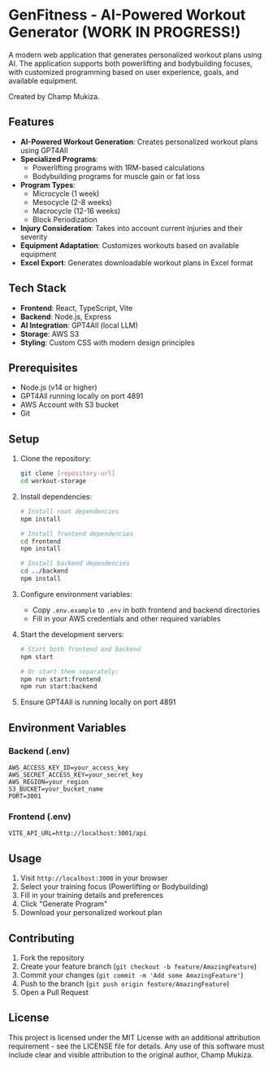# GenFitness - AI-Powered Workout Generator (WORK IN PROGRESS!)

A modern web application that generates personalized workout plans using AI. The application supports both powerlifting and bodybuilding focuses, with customized programming based on user experience, goals, and available equipment.

Created by Champ Mukiza.

## Features

- **AI-Powered Workout Generation**: Creates personalized workout plans using GPT4All
- **Specialized Programs**:
  - Powerlifting programs with 1RM-based calculations
  - Bodybuilding programs for muscle gain or fat loss
- **Program Types**:
  - Microcycle (1 week)
  - Mesocycle (2-8 weeks)
  - Macrocycle (12-16 weeks)
  - Block Periodization
- **Injury Consideration**: Takes into account current injuries and their severity
- **Equipment Adaptation**: Customizes workouts based on available equipment
- **Excel Export**: Generates downloadable workout plans in Excel format

## Tech Stack

- **Frontend**: React, TypeScript, Vite
- **Backend**: Node.js, Express
- **AI Integration**: GPT4All (local LLM)
- **Storage**: AWS S3
- **Styling**: Custom CSS with modern design principles

## Prerequisites

- Node.js (v14 or higher)
- GPT4All running locally on port 4891
- AWS Account with S3 bucket
- Git

## Setup

1. Clone the repository:
   ```bash
   git clone [repository-url]
   cd workout-storage
   ```

2. Install dependencies:
   ```bash
   # Install root dependencies
   npm install

   # Install frontend dependencies
   cd frontend
   npm install

   # Install backend dependencies
   cd ../backend
   npm install
   ```

3. Configure environment variables:
   - Copy `.env.example` to `.env` in both frontend and backend directories
   - Fill in your AWS credentials and other required variables

4. Start the development servers:
   ```bash
   # Start both frontend and backend
   npm start

   # Or start them separately:
   npm run start:frontend
   npm run start:backend
   ```

5. Ensure GPT4All is running locally on port 4891

## Environment Variables

### Backend (.env)
```
AWS_ACCESS_KEY_ID=your_access_key
AWS_SECRET_ACCESS_KEY=your_secret_key
AWS_REGION=your_region
S3_BUCKET=your_bucket_name
PORT=3001
```

### Frontend (.env)
```
VITE_API_URL=http://localhost:3001/api
```

## Usage

1. Visit `http://localhost:3000` in your browser
2. Select your training focus (Powerlifting or Bodybuilding)
3. Fill in your training details and preferences
4. Click "Generate Program"
5. Download your personalized workout plan

## Contributing

1. Fork the repository
2. Create your feature branch (`git checkout -b feature/AmazingFeature`)
3. Commit your changes (`git commit -m 'Add some AmazingFeature'`)
4. Push to the branch (`git push origin feature/AmazingFeature`)
5. Open a Pull Request

## License

This project is licensed under the MIT License with an additional attribution requirement - see the LICENSE file for details. Any use of this software must include clear and visible attribution to the original author, Champ Mukiza. 
